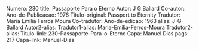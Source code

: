 Numero: 230
title: Passaporte Para o Eterno
Autor: J G Ballard
Co-autor: 
Ano-de-Publicacao: 1976
Titulo-original: Passport to Eternity
Tradutor: Maria Emília Ferros Moura
Co-tradutor: 
Ano-de-edicao: 1963
alias: J-G-Ballard
Autor2-alias: 
Tradutor1-alias: Maria-Emilia-Ferros-Moura
Tradutor2-alias: 
Titulo-link: 230-Passaporte-Para-o-Eterno
Capa: Manuel Dias
pags: 217
Capa-link: Manuel-Dias
